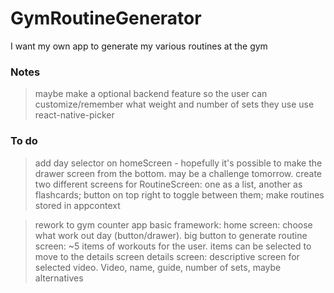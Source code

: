 # GymRoutineGenerator

I want my own app to generate my various routines at the gym

### Notes

> maybe make a optional backend feature so the user can customize/remember what weight and number of sets they use
> use react-native-picker

### To do

> add day selector on homeScreen - hopefully it's possible to make the drawer screen from the bottom. may be a challenge tomorrow.
> create two different screens for RoutineScreen: one as a list, another as flashcards; button on top right to toggle between them; make routines stored in appcontext

> rework to gym counter app
> basic framework:
> home screen: choose what work out day (button/drawer). big button to generate
> routine screen: ~5 items of workouts for the user. items can be selected to move to the details screen
> details screen: descriptive screen for selected video. Video, name, guide, number of sets, maybe alternatives
